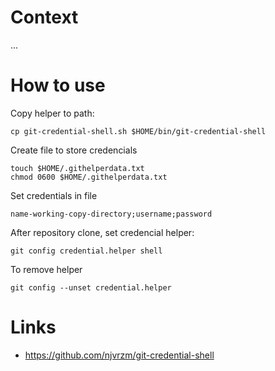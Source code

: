 # Context

...

# How to use

Copy helper to path:
```
cp git-credential-shell.sh $HOME/bin/git-credential-shell
```

Create file to store credencials
```
touch $HOME/.githelperdata.txt
chmod 0600 $HOME/.githelperdata.txt
```
Set credentials in file
```
name-working-copy-directory;username;password
```

After repository clone, set credencial helper:
```
git config credential.helper shell

```
To remove helper
```
git config --unset credential.helper
```

# Links

- https://github.com/njvrzm/git-credential-shell